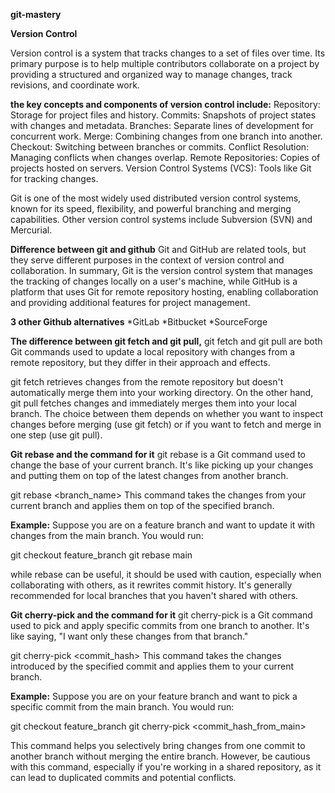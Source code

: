 **git-mastery**

**Version Control**

Version control is a system that tracks changes to a set of files over time. Its primary purpose is to help multiple contributors collaborate on a project by providing a structured and organized way to manage changes, track revisions, and coordinate work.

__the key concepts and components of version control include:__
Repository: Storage for project files and history.
Commits: Snapshots of project states with changes and metadata.
Branches: Separate lines of development for concurrent work.
Merge: Combining changes from one branch into another.
Checkout: Switching between branches or commits.
Conflict Resolution: Managing conflicts when changes overlap.
Remote Repositories: Copies of projects hosted on servers.
Version Control Systems (VCS): Tools like Git for tracking changes.

Git is one of the most widely used distributed version control systems, known for its speed, flexibility, and powerful branching and merging capabilities. Other version control systems include Subversion (SVN) and Mercurial.

**Difference between git and github**
Git and GitHub are related tools, but they serve different purposes in the context of version control and collaboration.
In summary, Git is the version control system that manages the tracking of changes locally on a user's machine, while GitHub is a platform that uses Git for remote repository hosting, enabling collaboration and providing additional features for project management.

**3 other Github alternatives**
*GitLab
*Bitbucket
\*SourceForge

**The difference between git fetch and git pull,**
git fetch and git pull are both Git commands used to update a local repository with changes from a remote repository, but they differ in their approach and effects.

git fetch retrieves changes from the remote repository but doesn't automatically merge them into your working directory. On the other hand, git pull fetches changes and immediately merges them into your local branch. The choice between them depends on whether you want to inspect changes before merging (use git fetch) or if you want to fetch and merge in one step (use git pull).

**Git rebase and the command for it**
git rebase is a Git command used to change the base of your current branch. It's like picking up your changes and putting them on top of the latest changes from another branch.

git rebase <branch_name>
This command takes the changes from your current branch and applies them on top of the specified branch.

**Example:**
Suppose you are on a feature branch and want to update it with changes from the main branch. You would run:

git checkout feature_branch
git rebase main

while rebase can be useful, it should be used with caution, especially when collaborating with others, as it rewrites commit history. It's generally recommended for local branches that you haven't shared with others.

**Git cherry-pick and the command for it**
git cherry-pick is a Git command used to pick and apply specific commits from one branch to another. It's like saying, "I want only these changes from that branch."

git cherry-pick <commit_hash>
This command takes the changes introduced by the specified commit and applies them to your current branch.

**Example:**
Suppose you are on your feature branch and want to pick a specific commit from the main branch. You would run:

git checkout feature_branch
git cherry-pick <commit_hash_from_main>

This command helps you selectively bring changes from one commit to another branch without merging the entire branch. However, be cautious with this command, especially if you're working in a shared repository, as it can lead to duplicated commits and potential conflicts.
